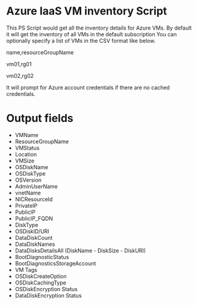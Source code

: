 Azure IaaS VM inventory Script
===================================
This PS Script would get all the inventory details for Azure VMs. 
By default it will get the inventory of all VMs in the default subscription
You can optionally specify a list of VMs in the CSV format like below.

name,resourceGroupName

vm01,rg01

vm02,rg02

It will prompt for Azure account credentials if there are no cached credentials.

Output fields
================
 - VMName
 - ResourceGroupName
 - VMStatus
 - Location
 - VMSize
 - OSDiskName
 - OSDiskType
 - OSVersion
 - AdminUserName
 - vnetName
 - NICResourceId
 - PrivateIP
 - PublicIP
 - PublicIP_FQDN
 - DiskType
 - OSDiskID/URI
 - DataDiskCount
 - DataDiskNames
 - DataDisksDetailsAll (DiskName - DiskSize - DiskURI)
 - BootDiagnosticStatus
 - BootDiagnosticsStorageAccount
 - VM Tags
 - OSDiskCreateOption
 - OSDiskCachingType
 - OSDiskEncryption Status
 - DataDiskEncryption Status
